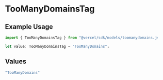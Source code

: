 # TooManyDomainsTag

## Example Usage

```typescript
import { TooManyDomainsTag } from "@vercel/sdk/models/toomanydomains.js";

let value: TooManyDomainsTag = "TooManyDomains";
```

## Values

```typescript
"TooManyDomains"
```